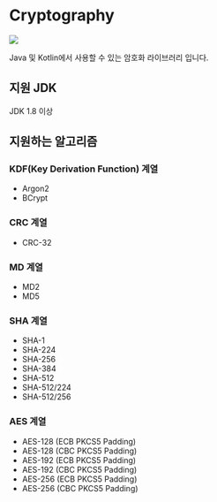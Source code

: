 # Cryptography
[![](https://jitpack.io/v/retrotv-maven-repo/cryptography.svg)](https://jitpack.io/#retrotv-maven-repo/cryptography)

Java 및 Kotlin에서 사용할 수 있는 암호화 라이브러리 입니다.

## 지원 JDK
JDK 1.8 이상

## 지원하는 알고리즘

### KDF(Key Derivation Function) 계열
- Argon2
- BCrypt

### CRC 계열
- CRC-32

### MD 계열
- MD2
- MD5

### SHA 계열
- SHA-1
- SHA-224
- SHA-256
- SHA-384
- SHA-512
- SHA-512/224
- SHA-512/256

### AES 계열
- AES-128 (ECB PKCS5 Padding)
- AES-128 (CBC PKCS5 Padding)
- AES-192 (ECB PKCS5 Padding)
- AES-192 (CBC PKCS5 Padding)
- AES-256 (ECB PKCS5 Padding)
- AES-256 (CBC PKCS5 Padding)
